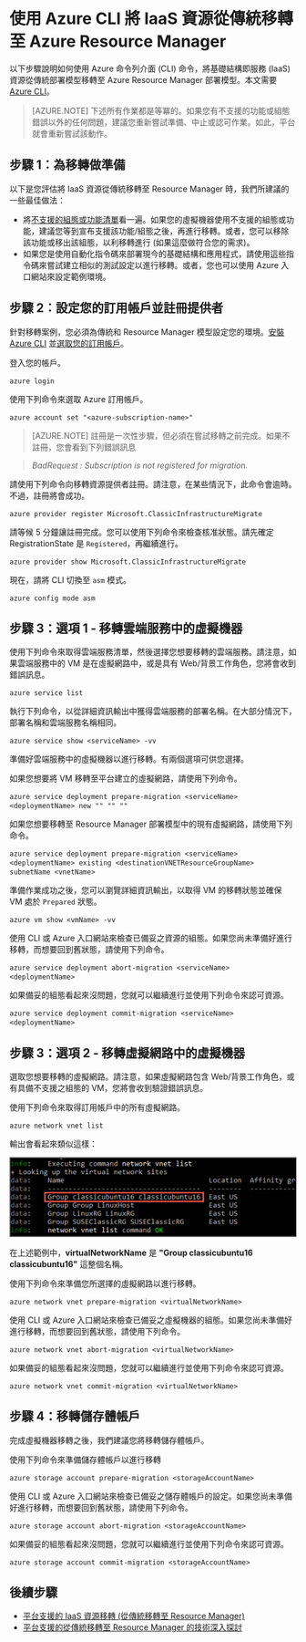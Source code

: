 <properties
	pageTitle="使用 Azure CLI 將 IaaS 資源從傳統移轉至 Azure Resource Manager | Microsoft Azure"
	description="這篇文章提供使用 Azure CLI 進行平台支援之資源移轉 (從傳統移轉至 Azure Resource Manager) 的逐步解說"
	services="virtual-machines-linux"
	documentationCenter=""
	authors="cynthn"
	manager="timlt"
	editor=""
	tags="azure-resource-manager"/>

<tags
	ms.service="virtual-machines-linux"
	ms.workload="infrastructure-services"
	ms.tgt_pltfrm="vm-linux"
	ms.devlang="na"
	ms.topic="article"
	ms.date="07/19/2016"
	ms.author="cynthn"/>

# 使用 Azure CLI 將 IaaS 資源從傳統移轉至 Azure Resource Manager

以下步驟說明如何使用 Azure 命令列介面 (CLI) 命令，將基礎結構即服務 (IaaS) 資源從傳統部署模型移轉至 Azure Resource Manager 部署模型。本文需要 [Azure CLI](../xplat-cli-install.md)。

>[AZURE.NOTE] 下述所有作業都是等冪的。如果您有不支援的功能或組態錯誤以外的任何問題，建議您重新嘗試準備、中止或認可作業。如此，平台就會重新嘗試該動作。

## 步驟 1︰為移轉做準備

以下是您評估將 IaaS 資源從傳統移轉至 Resource Manager 時，我們所建議的一些最佳做法：

- 將[不支援的組態或功能清單](virtual-machines-windows-migration-classic-resource-manager.md)看一遍。如果您的虛擬機器使用不支援的組態或功能，建議您等到宣布支援該功能/組態之後，再進行移轉。或者，您可以移除該功能或移出該組態，以利移轉進行 (如果這麼做符合您的需求)。
-	如果您是使用自動化指令碼來部署現今的基礎結構和應用程式，請使用這些指令碼來嘗試建立相似的測試設定以進行移轉。或者，您也可以使用 Azure 入口網站來設定範例環境。

## 步驟 2︰設定您的訂用帳戶並註冊提供者

針對移轉案例，您必須為傳統和 Resource Manager 模型設定您的環境。[安裝 Azure CLI](../xplat-cli-install.md) 並[選取您的訂用帳戶](../xplat-cli-connect.md)。

登入您的帳戶。
	
	azure login

使用下列命令來選取 Azure 訂用帳戶。

	azure account set "<azure-subscription-name>"

>[AZURE.NOTE] 註冊是一次性步驟，但必須在嘗試移轉之前完成。如果不註冊，您會看到下列錯誤訊息

>	*BadRequest : Subscription is not registered for migration.* 

請使用下列命令向移轉資源提供者註冊。請注意，在某些情況下，此命令會逾時。不過，註冊將會成功。

	azure provider register Microsoft.ClassicInfrastructureMigrate

請等候 5 分鐘讓註冊完成。您可以使用下列命令來檢查核准狀態。請先確定 RegistrationState 是 `Registered`，再繼續進行。

	azure provider show Microsoft.ClassicInfrastructureMigrate

現在，請將 CLI 切換至 `asm` 模式。

	azure config mode asm


## 步驟 3：選項 1 - 移轉雲端服務中的虛擬機器 

使用下列命令來取得雲端服務清單，然後選擇您想要移轉的雲端服務。請注意，如果雲端服務中的 VM 是在虛擬網路中，或是具有 Web/背景工作角色，您將會收到錯誤訊息。

	azure service list

執行下列命令，以從詳細資訊輸出中獲得雲端服務的部署名稱。在大部分情況下，部署名稱和雲端服務名稱相同。

	azure service show <serviceName> -vv

準備好雲端服務中的虛擬機器以進行移轉。有兩個選項可供您選擇。

如果您想要將 VM 移轉至平台建立的虛擬網路，請使用下列命令。

	azure service deployment prepare-migration <serviceName> <deploymentName> new "" "" ""

如果您想要移轉至 Resource Manager 部署模型中的現有虛擬網路，請使用下列命令。

	azure service deployment prepare-migration <serviceName> <deploymentName> existing <destinationVNETResourceGroupName> subnetName <vnetName>

準備作業成功之後，您可以瀏覽詳細資訊輸出，以取得 VM 的移轉狀態並確保 VM 處於 `Prepared` 狀態。

	azure vm show <vmName> -vv

使用 CLI 或 Azure 入口網站來檢查已備妥之資源的組態。如果您尚未準備好進行移轉，而想要回到舊狀態，請使用下列命令。

	azure service deployment abort-migration <serviceName> <deploymentName>

如果備妥的組態看起來沒問題，您就可以繼續進行並使用下列命令來認可資源。

	azure service deployment commit-migration <serviceName> <deploymentName>


	
## 步驟 3：選項 2 - 移轉虛擬網路中的虛擬機器

選取您想要移轉的虛擬網路。請注意，如果虛擬網路包含 Web/背景工作角色，或有具備不支援之組態的 VM，您將會收到驗證錯誤訊息。

使用下列命令來取得訂用帳戶中的所有虛擬網路。

	azure network vnet list
	
輸出會看起來類似這樣：

![將整個虛擬網路名稱醒目提示的命令列螢幕擷取畫面。](./media/virtual-machines-linux-cli-migration-classic-resource-manager/vnet.png)

在上述範例中，**virtualNetworkName** 是 **"Group classicubuntu16 classicubuntu16"** 這整個名稱。

使用下列命令來準備您所選擇的虛擬網路以進行移轉。

	azure network vnet prepare-migration <virtualNetworkName>

使用 CLI 或 Azure 入口網站來檢查已備妥之虛擬機器的組態。如果您尚未準備好進行移轉，而想要回到舊狀態，請使用下列命令。

	azure network vnet abort-migration <virtualNetworkName>

如果備妥的組態看起來沒問題，您就可以繼續進行並使用下列命令來認可資源。

	azure network vnet commit-migration <virtualNetworkName>

## 步驟 4：移轉儲存體帳戶

完成虛擬機器移轉之後，我們建議您將移轉儲存體帳戶。

使用下列命令來準備儲存體帳戶以進行移轉

	azure storage account prepare-migration <storageAccountName>

使用 CLI 或 Azure 入口網站來檢查已備妥之儲存體帳戶的設定。如果您尚未準備好進行移轉，而想要回到舊狀態，請使用下列命令。

	azure storage account abort-migration <storageAccountName>

如果備妥的組態看起來沒問題，您就可以繼續進行並使用下列命令來認可資源。

	azure storage account commit-migration <storageAccountName>

## 後續步驟

- [平台支援的 IaaS 資源移轉 (從傳統移轉至 Resource Manager)](virtual-machines-windows-migration-classic-resource-manager.md)
- [平台支援的從傳統移轉至 Resource Manager 的技術深入探討](virtual-machines-windows-migration-classic-resource-manager-deep-dive.md)

<!---HONumber=AcomDC_0720_2016-->